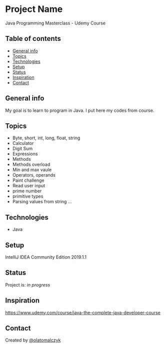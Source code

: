 # Project Name
Java Programming Masterclass - Udemy Course

## Table of contents
* [General info](#general-info)
* [Topics](#Topics)
* [Technologies](#technologies)
* [Setup](#setup)
* [Status](#status)
* [Inspiration](#inspiration)
* [Contact](#contact)

## General info
My goal is to learn to program in Java. I put here my codes from course.

## Topics
* Byte, short, int, long, float, string
* Calculator
* Digit Sum
* Expressions
* Methods
* Methods overload
* Min and max vaule
* Operators, operands
* Paint challenge 
* Read user input
* prime number
* primitive types
* Parsing values from string 
...

## Technologies
* Java

## Setup
IntelliJ IDEA Community Edition 2019.1.1

## Status
Project is: _in progress_

## Inspiration
https://www.udemy.com/course/java-the-complete-java-developer-course

## Contact
Created by [@olatomalczyk](https://github.com/olatomalczyk)